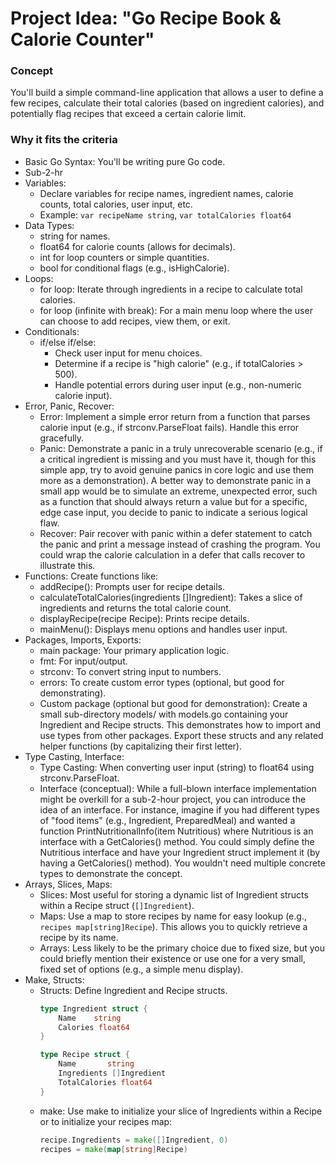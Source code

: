 # Project Idea: "Go Recipe Book & Calorie Counter"

### Concept
You'll build a simple command-line application that allows a user to define a few recipes, calculate their total calories (based on ingredient calories), and potentially flag recipes that exceed a certain calorie limit.

### Why it fits the criteria
- Basic Go Syntax: You'll be writing pure Go code.
- Sub-2-hr
- Variables:
    - Declare variables for recipe names, ingredient names, calorie counts, total calories, user input, etc. 
    - Example: `var recipeName string`, `var totalCalories float64`
- Data Types:
    - string for names.
    - float64 for calorie counts (allows for decimals).
    - int for loop counters or simple quantities.
    - bool for conditional flags (e.g., isHighCalorie).
- Loops:
    - for loop: Iterate through ingredients in a recipe to calculate total calories.
    - for loop (infinite with break): For a main menu loop where the user can choose to add recipes, view them, or exit.
- Conditionals:
    - if/else if/else:
        - Check user input for menu choices.
        - Determine if a recipe is "high calorie" (e.g., if totalCalories > 500).
        - Handle potential errors during user input (e.g., non-numeric calorie input).
- Error, Panic, Recover:
    - Error: Implement a simple error return from a function that parses calorie input (e.g., if strconv.ParseFloat fails). Handle this error gracefully.
    - Panic: Demonstrate a panic in a truly unrecoverable scenario (e.g., if a critical ingredient is missing and you must have it, though for this simple app, try to avoid genuine panics in core logic and use them more as a demonstration). A better way to demonstrate panic in a small app would be to simulate an extreme, unexpected error, such as a function that should always return a value but for a specific, edge case input, you decide to panic to indicate a serious logical flaw.
    - Recover: Pair recover with panic within a defer statement to catch the panic and print a message instead of crashing the program. You could wrap the calorie calculation in a defer that calls recover to illustrate this.
- Functions:
    Create functions like:
    - addRecipe(): Prompts user for recipe details.
    - calculateTotalCalories(ingredients []Ingredient): Takes a slice of ingredients and returns the total calorie count.
    - displayRecipe(recipe Recipe): Prints recipe details.
    - mainMenu(): Displays menu options and handles user input.
- Packages, Imports, Exports:
    - main package: Your primary application logic.
    - fmt: For input/output.
    - strconv: To convert string input to numbers.
    - errors: To create custom error types (optional, but good for demonstrating).
    - Custom package (optional but good for demonstration): Create a small sub-directory models/ with models.go containing your Ingredient and Recipe structs. This demonstrates how to import and use types from other packages. Export these structs and any related helper functions (by capitalizing their first letter).
- Type Casting, Interface:
    - Type Casting: When converting user input (string) to float64 using strconv.ParseFloat.
    - Interface (conceptual): While a full-blown interface implementation might be overkill for a sub-2-hour project, you can introduce the idea of an interface. For instance, imagine if you had different types of "food items" (e.g., Ingredient, PreparedMeal) and wanted a function PrintNutritionalInfo(item Nutritious) where Nutritious is an interface with a GetCalories() method. You could simply define the Nutritious interface and have your Ingredient struct implement it (by having a GetCalories() method). You wouldn't need multiple concrete types to demonstrate the concept.
- Arrays, Slices, Maps:
    - Slices: Most useful for storing a dynamic list of Ingredient structs within a Recipe struct (`[]Ingredient`).
    - Maps: Use a map to store recipes by name for easy lookup (e.g., `recipes map[string]Recipe`). This allows you to quickly retrieve a recipe by its name.
    - Arrays: Less likely to be the primary choice due to fixed size, but you could briefly mention their existence or use one for a very small, fixed set of options (e.g., a simple menu display).
- Make, Structs:
    - Structs: Define Ingredient and Recipe structs.
        ```Go
        type Ingredient struct {
            Name    string
            Calories float64
        }

        type Recipe struct {
            Name       string
            Ingredients []Ingredient
            TotalCalories float64
        }
        ```
    - make: Use make to initialize your slice of Ingredients within a Recipe or to initialize your recipes map:
        ```Go
        recipe.Ingredients = make([]Ingredient, 0)
        recipes = make(map[string]Recipe)
        ```